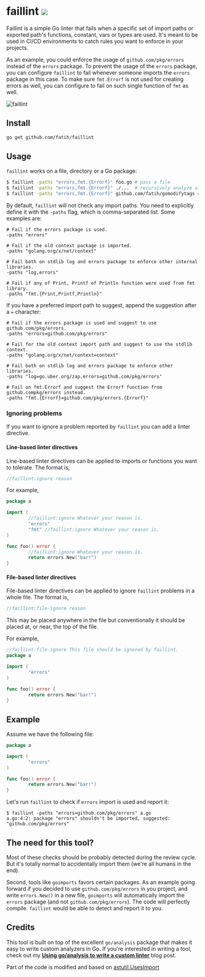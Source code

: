 # faillint [![](https://github.com/fatih/faillint/workflows/build/badge.svg)](https://github.com/fatih/faillint/actions)

Faillint is a simple Go linter that fails when a specific set of import paths
or exported path's functions, constant, vars or types are used. It's meant to be
used in CI/CD environments to catch rules you want to enforce in your projects.

As an example, you could enforce the usage of `github.com/pkg/errors` instead
of the `errors` package. To prevent the usage of the `errors` package, you can
configure `faillint` to fail whenever someone imports the `errors` package in
this case. To make sure `fmt.Errorf` is not used for creating errors as well,
you can configure to fail on such single function of `fmt` as well.

![faillint](https://user-images.githubusercontent.com/438920/74105802-f7158300-4b15-11ea-8e23-16be5cd3b971.gif)

## Install

```bash
go get github.com/fatih/faillint
```

## Usage

`faillint` works on a file, directory or a Go package:

```sh
$ faillint -paths "errors,fmt.{Errorf}" foo.go # pass a file
$ faillint -paths "errors,fmt.{Errorf}" ./...  # recursively analyze all files
$ faillint -paths "errors,fmt.{Errorf}" github.com/fatih/gomodifytags # or pass a package
```

By default, `faillint` will not check any import paths. You need to explicitly
define it with the `-paths` flag, which is comma-separated list. Some examples are:

```
# Fail if the errors package is used.
-paths "errors"

# Fail if the old context package is imported.
-paths "golang.org/x/net/context"

# Fail both on stdlib log and errors package to enforce other internal libraries.
-paths "log,errors"

# Fail if any of Print, Printf of Println function were used from fmt library.
-paths "fmt.{Print,Printf,Println}"
```

If you have a preferred import path to suggest, append the suggestion after a `=` character:

```
# Fail if the errors package is used and suggest to use github.com/pkg/errors.
-paths "errors=github.com/pkg/errors"

# Fail for the old context import path and suggest to use the stdlib context.
-paths "golang.org/x/net/context=context"

# Fail both on stdlib log and errors package to enforce other libraries.
-paths "log=go.uber.org/zap,errors=github.com/pkg/errors"

# Fail on fmt.Errorf and suggest the Errorf function from github.compkg/errors instead.
-paths "fmt.{Errorf}=github.com/pkg/errors.{Errorf}"
```

### Ignoring problems

If you want to ignore a problem reported by `faillint` you can add a linter directive.

#### Line-based linter directives

Line-based linter directives can be applied to imports or functions you want to tolerate.  The format is,

```go
//faillint:ignore reason
```

For example,

```go
package a

import (
        //faillint:ignore Whatever your reason is.
        "errors"
        "fmt" //faillint:ignore Whatever your reason is.
)

func foo() error {
        //faillint:ignore Whatever your reason is.
        return errors.New("bar!")
}
```

#### File-based linter directives

File-based linter directives can be applied to ignore `faillint` problems in a whole file.  The format is,

```go
//faillint:file-ignore reason
```

This may be placed anywhere in the file but conventionally it should be placed at, or near, the top of the file.

For example,

```go
//faillint:file-ignore This file should be ignored by faillint.
package a

import (
        "errors"
)

func foo() error {
        return errors.New("bar!")
}
```

## Example

Assume we have the following file:

```go
package a

import (
        "errors"
)

func foo() error {
        return errors.New("bar!")
}
```

Let's run `faillint` to check if `errors` import is used and report it:

```
$ faillint -paths "errors=github.com/pkg/errors" a.go
a.go:4:2: package "errors" shouldn't be imported, suggested: "github.com/pkg/errors"
```

## The need for this tool?

Most of these checks should be probably detected during the review cycle. But
it's totally normal to accidentally import them (we're all humans in the end).

Second, tools like `goimports` favors certain packages. As an example going
forward if you decided to use `github.com/pkg/errors` in you project, and write
`errors.New()` in a new file, `goimports` will automatically import the
`errors` package (and not `github.com/pkg/errors`). The code will perfectly
compile. `faillint` would be able to detect and report it to you.

## Credits

This tool is built on top of the excellent `go/analysis` package that makes it
easy to write custom analyzers in Go. If you're interested in writing a tool,
check out my **[Using go/analysis to write a custom
linter](https://arslan.io/2019/06/13/using-go-analysis-to-write-a-custom-linter/)**
blog post.

Part of the code is modified and based on [astutil.UsesImport](https://pkg.go.dev/golang.org/x/tools/go/ast/astutil?tab=doc#UsesImport)
